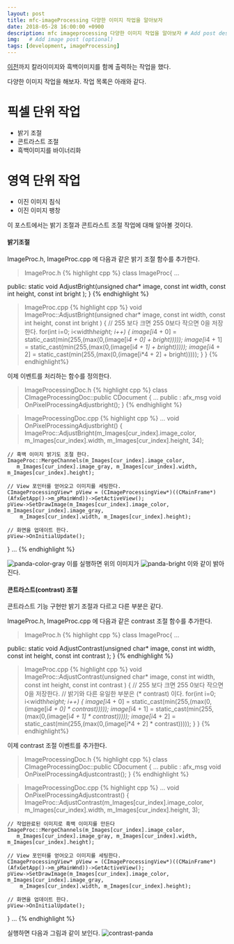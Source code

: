 ```yaml
---
layout: post
title: mfc-imageProcessing 다양한 이미지 작업을 알아보자
date: 2018-05-28 16:00:00 +0900
description: mfc imageprocessing 다양한 이미지 작업을 알아보자 # Add post description (optional)
img:   # Add image post (optional)
tags: [development, imageProcessing]
---
```


[이전](../ImageProcessing-grayImage)까지 칼라이미지와 흑백이미지를 함께 출력하는 작업을 했다.

다양한 이미지 작업을 해보자. 작업 목록은 아래와 같다.

# 픽셀 단위 작업

* 밝기 조절
* 콘트라스트 조절
* 흑백이미지를 바이너리화

# 영역 단위 작업

* 이진 이미지 침식
* 이진 이미지 팽창

이 포스트에서는 밝기 조절과 콘트라스트 조절 작업에 대해 알아볼 것이다.

#### 밝기조절

ImageProc.h, ImageProc.cpp 에 다음과 같은 밝기 조절 함수를 추가한다.
> ImageProc.h
{% highlight cpp %}
class ImageProc{
    ...

public:
    static void AdjustBright(unsigned char* image,
        const int width, const int height, const int bright );
}
{% endhighlight %}

> ImageProc.cpp
{% highlight cpp %}
void ImageProc::AdjustBright(unsigned char* image,
        const int width, const int height, const int bright )
{
    // 255 보다 크면 255 0보다 작으면 0을 저장한다.
    for(int i=0; i<width*height; i++)
    {
        image[i*4 + 0] = static_cast<char>(min(255,(max(0,(image[i*4 + 0] + bright)))));
        image[i*4 + 1] = static_cast<char>(min(255,(max(0,(image[i*4 + 1] + bright)))));
        image[i*4 + 2] = static_cast<char>(min(255,(max(0,(image[i*4 + 2] + bright)))));
    }
}
{% endhighlight%}

이제 이벤트를 처리하는 함수를 정의한다.
> ImageProcessingDoc.h
{% highlight cpp %}
class CImageProcessingDoc::public CDocument
{
    ...
public :
    afx_msg void OnPixelProcessingAdjustbright();
}
{% endhighlight %}

> ImageProcessingDoc.cpp
{% highlight cpp %}
...
void OnPixelProcessingAdjustbright()
{
    ImageProc::AdjustBright(m_Images[cur_index].image_color, 
        m_Images[cur_index].width, m_Images[cur_index].height, 34);

    // 흑백 이미지 밝기도 조절 한다.
    ImageProc::MergeChannels(m_Images[cur_index].image_color, 
       m_Images[cur_index].image_gray, m_Images[cur_index].width, m_Images[cur_index].height);
    
    // View 포인터를 얻어오고 이미지를 세팅한다.
    CImageProcessingView* pView = (CImageProcessingView*)((CMainFrame*)(AfxGetApp()->m_pMainWnd))->GetActiveView();
    pView->SetDrawImage(m_Images[cur_index].image_color, m_Images[cur_index].image_gray,
		m_Images[cur_index].width, m_Images[cur_index].height);

    // 화면을 업데이트 한다.
    pView->OnInitialUpdate();
}
...
{% endhighlight %}


![panda-color-gray]({{"/assets/img/imageProcessing/color-gray-panda.jpg"}})
이를 실행하면 위의 이미지가
![panda-bright]({{"/assets/img/imageProcessing/color-gray-panda-bright.jpg"}})
이와 같이 밝아진다.

#### 콘트라스트(contrast) 조절

콘트라스트 기능 구현만 밝기 조절과 다르고 다른 부분은 같다.

ImageProc.h, ImageProc.cpp 에 다음과 같은 contrast 조절 함수를 추가한다.
> ImageProc.h
{% highlight cpp %}
class ImageProc{
    ...

public:
    static void AdjustContrast(unsigned char* image,
        const int width, const int height, const int contrast );
}
{% endhighlight %}

> ImageProc.cpp
{% highlight cpp %}
void ImageProc::AdjustContrast(unsigned char* image,
        const int width, const int height, const int contrast )
{
    // 255 보다 크면 255 0보다 작으면 0을 저장한다.
    // 밝기와 다른 유일한 부분은 (* contrast) 이다.
    for(int i=0; i<width*height; i++)
    {
        image[i*4 + 0] = static_cast<char>(min(255,(max(0,(image[i*4 + 0] * contrast)))));
        image[i*4 + 1] = static_cast<char>(min(255,(max(0,(image[i*4 + 1] * contrast)))));
        image[i*4 + 2] = static_cast<char>(min(255,(max(0,(image[i*4 + 2] * contrast)))));
    }
}
{% endhighlight%}

이제 contrast 조절 이벤트를 추가한다.

> ImageProcessingDoc.h
{% highlight cpp %}
class CImageProcessingDoc::public CDocument
{
    ...
public :
    afx_msg void OnPixelProcessingAdjustcontrast();
}
{% endhighlight %}

> ImageProcessingDoc.cpp
{% highlight cpp %}
...
void OnPixelProcessingAdjustcontrast()
{
    ImageProc::AdjustContrast(m_Images[cur_index].image_color, 
        m_Images[cur_index].width, m_Images[cur_index].height, 3);

    // 작업완료된 이미지로 흑백 이미지를 만든다
    ImageProc::MergeChannels(m_Images[cur_index].image_color, 
       m_Images[cur_index].image_gray, m_Images[cur_index].width, m_Images[cur_index].height);
    
    // View 포인터를 얻어오고 이미지를 세팅한다.
    CImageProcessingView* pView = (CImageProcessingView*)((CMainFrame*)(AfxGetApp()->m_pMainWnd))->GetActiveView();
    pView->SetDrawImage(m_Images[cur_index].image_color, m_Images[cur_index].image_gray,
		m_Images[cur_index].width, m_Images[cur_index].height);

    // 화면을 업데이트 한다.
    pView->OnInitialUpdate();
}
...
{% endhighlight %}

실행하면 다음과 그림과 같이 보인다.
![contrast-panda]({{"/assets/img/imageProcessing/contrast-panda.jpg"}})
